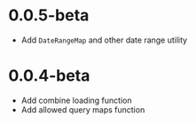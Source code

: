 # 0.0.5-beta
- Add `DateRangeMap` and other date range utility

# 0.0.4-beta
- Add combine loading function
- Add allowed query maps function